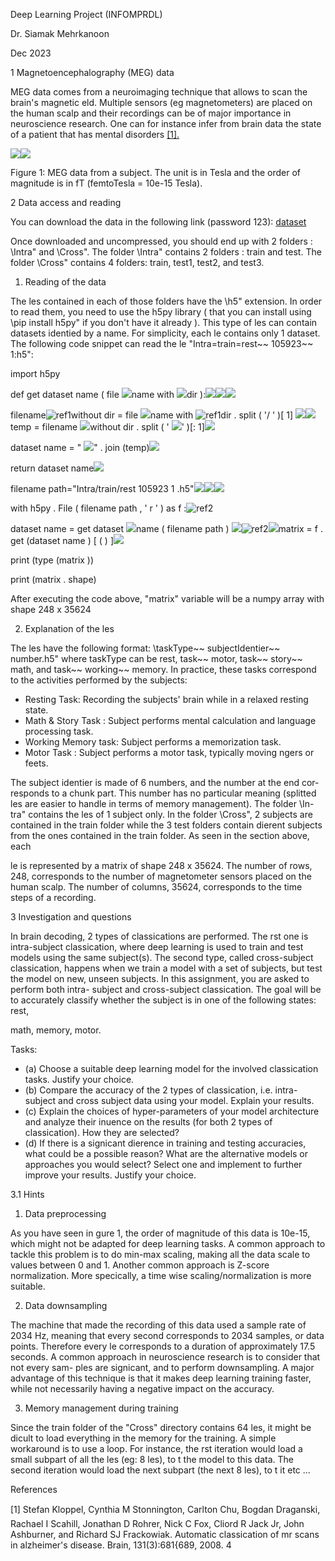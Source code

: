 ﻿Deep Learning Project (INFOMPRDL)

Dr. Siamak Mehrkanoon

Dec 2023

1  Magnetoencephalography (MEG) data

MEG data comes from a neuroimaging technique that allows to scan the brain's magnetic eld. Multiple sensors (eg magnetometers) are placed on the human scalp and their recordings can be of major importance in neuroscience research. One can for instance infer from brain data the state of a patient that has mental disorders [\[1\].](#_page3_x133.77_y301.56)

![](Aspose.Words.ddc7060c-2bac-46e3-ab71-6f09f3445078.001.png)![](Aspose.Words.ddc7060c-2bac-46e3-ab71-6f09f3445078.002.png)

Figure 1: MEG data from a subject. The unit is in Tesla and the order of magnitude is in fT (femtoTesla = 10e-15 Tesla).

2  Data access and reading

You can download the data in the following link (password 123): [dataset](https://surfdrive.surf.nl/files/index.php/s/3bDWFzLx3smTNTn)

Once downloaded and uncompressed, you should end up with 2 folders : \Intra" and \Cross". The folder \Intra" contains 2 folders : train and test. The folder \Cross" contains 4 folders: train, test1, test2, and test3.

1. Reading of the data

The les contained in each of those folders have the \h5" extension. In order to read them, you need to use the h5py library ( that you can install using \pip install h5py" if you don't have it already ). This type of les can contain datasets identied by a name. For simplicity, each le contains only 1 dataset. The following code snippet can read the le "Intra=train=rest~~ 105923~~ 1:h5":

import h5py

def get dataset name ( file ![](Aspose.Words.ddc7060c-2bac-46e3-ab71-6f09f3445078.003.png)name with ![](Aspose.Words.ddc7060c-2bac-46e3-ab71-6f09f3445078.004.png)dir ):![](Aspose.Words.ddc7060c-2bac-46e3-ab71-6f09f3445078.005.png)![](Aspose.Words.ddc7060c-2bac-46e3-ab71-6f09f3445078.006.png)![](Aspose.Words.ddc7060c-2bac-46e3-ab71-6f09f3445078.007.png)

filename![ref1]without dir = file ![](Aspose.Words.ddc7060c-2bac-46e3-ab71-6f09f3445078.009.png)name with ![ref1]dir . split ( '/ ' )[  1] ![](Aspose.Words.ddc7060c-2bac-46e3-ab71-6f09f3445078.010.png)![](Aspose.Words.ddc7060c-2bac-46e3-ab71-6f09f3445078.011.png)temp = filename ![](Aspose.Words.ddc7060c-2bac-46e3-ab71-6f09f3445078.012.png)without dir . split ( ' ![](Aspose.Words.ddc7060c-2bac-46e3-ab71-6f09f3445078.013.png)' )[:  1]![](Aspose.Words.ddc7060c-2bac-46e3-ab71-6f09f3445078.014.png)

dataset name = " ![](Aspose.Words.ddc7060c-2bac-46e3-ab71-6f09f3445078.015.png)" . join (temp)![](Aspose.Words.ddc7060c-2bac-46e3-ab71-6f09f3445078.016.png)

return dataset name![](Aspose.Words.ddc7060c-2bac-46e3-ab71-6f09f3445078.017.png)

filename path="Intra/train/rest 105923 1 .h5"![](Aspose.Words.ddc7060c-2bac-46e3-ab71-6f09f3445078.018.png)![](Aspose.Words.ddc7060c-2bac-46e3-ab71-6f09f3445078.019.png)![](Aspose.Words.ddc7060c-2bac-46e3-ab71-6f09f3445078.020.png)

with h5py . File ( filename path , ' r ' ) as f :![ref2]

dataset name = get dataset ![](Aspose.Words.ddc7060c-2bac-46e3-ab71-6f09f3445078.022.png)name ( filename path ) ![](Aspose.Words.ddc7060c-2bac-46e3-ab71-6f09f3445078.023.png)![ref2]![](Aspose.Words.ddc7060c-2bac-46e3-ab71-6f09f3445078.024.png)matrix = f . get (dataset name ) [ ( ) ]![](Aspose.Words.ddc7060c-2bac-46e3-ab71-6f09f3445078.025.png)

print (type (matrix ))

print (matrix . shape)

After executing the code above, "matrix" variable will be a numpy array with shape 248 x 35624

2. Explanation of the les

The les have the following format: \taskType~~ subjectIdentier~~ number.h5" where taskType can be rest, task~~ motor, task~~ story~~ math, and task~~ working~~ memory. In practice, these tasks correspond to the activities performed by the subjects:

- Resting Task: Recording the subjects' brain while in a relaxed resting state.
- Math & Story Task : Subject performs mental calculation and language processing task.
- Working Memory task: Subject performs a memorization task.
- Motor Task : Subject performs a motor task, typically moving ngers or feets.

The subject identier is made of 6 numbers, and the number at the end cor- responds to a chunk part. This number has no particular meaning (splitted les are easier to handle in terms of memory management). The folder \In- tra" contains the les of 1 subject only. In the folder \Cross", 2 subjects are contained in the train folder while the 3 test folders contain dierent subjects from the ones contained in the train folder. As seen in the section above, each

le is represented by a matrix of shape 248 x 35624. The number of rows, 248, corresponds to the number of magnetometer sensors placed on the human scalp. The number of columns, 35624, corresponds to the time steps of a recording.

3  Investigation and questions

In brain decoding, 2 types of classications are performed. The rst one is intra-subject classication, where deep learning is used to train and test models using the same subject(s). The second type, called cross-subject classication, happens when we train a model with a set of subjects, but test the model on new, unseen subjects. In this assignment, you are asked to perform both intra- subject and cross-subject classication. The goal will be to accurately classify whether the subject is in one of the following states: rest,

math, memory, motor.

Tasks:

- (a) Choose a suitable deep learning model for the involved classication tasks. Justify your choice.
- (b) Compare the accuracy of the 2 types of classication, i.e. intra-subject and cross subject data using your model. Explain your results.
- (c) Explain the choices of hyper-parameters of your model architecture and analyze their inuence on the results (for both 2 types of classication). How they are selected?
- (d) If there is a signicant dierence in training and testing accuracies, what could be a possible reason? What are the alternative models or approaches you would select? Select one and implement to further improve your results. Justify your choice.

3\.1 Hints

1. Data preprocessing

As you have seen in gure 1, the order of magnitude of this data is 10e-15, which might not be adapted for deep learning tasks. A common approach to tackle this problem is to do min-max scaling, making all the data scale to values between 0 and 1. Another common approach is Z-score normalization. More specically, a time wise scaling/normalization is more suitable.

2. Data downsampling

The machine that made the recording of this data used a sample rate of 2034 Hz, meaning that every second corresponds to 2034 samples, or data points. Therefore every le corresponds to a duration of approximately 17.5 seconds. A common approach in neuroscience research is to consider that not every sam- ples are signicant, and to perform downsampling. A major advantage of this technique is that it makes deep learning training faster, while not necessarily having a negative impact on the accuracy.

3. Memory management during training

Since the train folder of the "Cross" directory contains 64 les, it might be dicult to load everything in the memory for the training. A simple workaround is to use a loop. For instance, the rst iteration would load a small subpart of all the les (eg: 8 les), to t the model to this data. The second iteration would load the next subpart (the next 8 les), to t it etc ...

References

<a name="_page3_x133.77_y301.56"></a>[1] Stefan Kloppel, Cynthia M Stonnington, Carlton Chu, Bogdan Draganski, Rachael I Scahill, Jonathan D Rohrer, Nick C Fox, Cliord R Jack Jr, John Ashburner, and Richard SJ Frackowiak. Automatic classication of mr scans in alzheimer's disease. Brain, 131(3):681{689, 2008.
4

[ref1]: Aspose.Words.ddc7060c-2bac-46e3-ab71-6f09f3445078.008.png
[ref2]: Aspose.Words.ddc7060c-2bac-46e3-ab71-6f09f3445078.021.png
